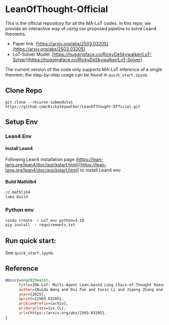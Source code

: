 # LeanOfThought-Official

This is the official repository for all the MA-LoT codes. In this repo, we provide an interactive way of using our proposed pipeline to solve Lean4 theorems.
* Paper link: [https://arxiv.org/abs/2503.03205](https://arxiv.org/abs/2503.03205)
* LoT-Solver Model: [https://huggingface.co/RickyDeSkywalker/LoT-Solver](https://huggingface.co/RickyDeSkywalker/LoT-Solver)

The current version of the code only supports MA-LoT inference of a single theorem; the step-by-step usage can be found in `quick_start.ipynb`.


## Clone Repo
```
git clone --recurse-submodules https://github.com/RickySkywalker/LeanOfThought-Official.git
```

## Setup Env

### Lean4 Env

#### Install Lean4
Following Lean4 installation page (https://lean-lang.org/lean4/doc/quickstart.html)[https://lean-lang.org/lean4/doc/quickstart.html] to install Lean4 env

#### Build Mathlib4
```bash
cd mathlib4
lake build
```

### Python env
```bash
conda create -n LoT_env python=3.10
pip install -r requirements.txt
```

## Run quick start:

See `quick_start.ipynb`.

## Reference
```bib
@misc{wang2025malot,
      title={MA-LoT: Multi-Agent Lean-based Long Chain-of-Thought Reasoning enhances Formal Theorem Proving}, 
      author={Ruida Wang and Rui Pan and Yuxin Li and Jipeng Zhang and Yizhen Jia and Shizhe Diao and Renjie Pi and Junjie Hu and Tong Zhang},
      year={2025},
      eprint={2503.03205},
      archivePrefix={arXiv},
      primaryClass={cs.CL},
      url={https://arxiv.org/abs/2503.03205}, 
}
```
